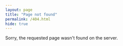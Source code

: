 ```yaml
---
layout: page
title: "Page not found"
permalink: /404.html
hide: true
---
```

Sorry, the requested page wasn't found on the server.
